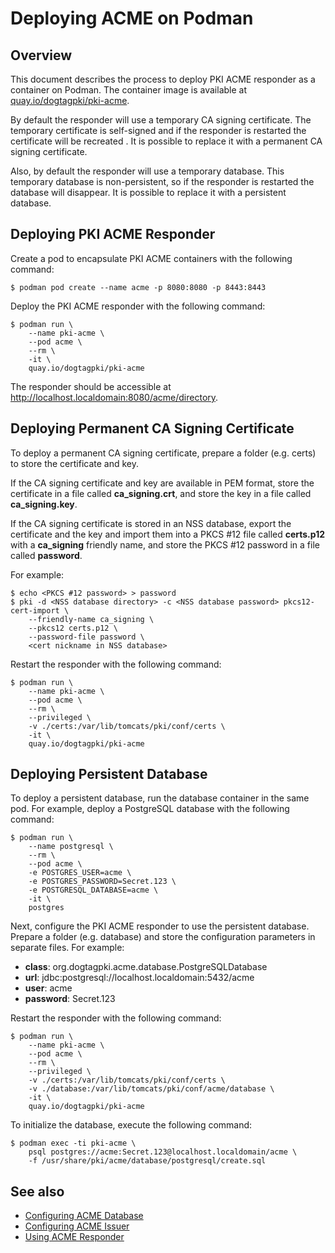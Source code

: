 Deploying ACME on Podman
========================

## Overview

This document describes the process to deploy PKI ACME responder as a container on Podman.
The container image is available at [quay.io/dogtagpki/pki-acme](https://quay.io/repository/dogtagpki/pki-acme).

By default the responder will use a temporary CA signing certificate.
The temporary certificate is self-signed and if the responder is restarted the certificate will be recreated .
It is possible to replace it with a permanent CA signing certificate.

Also, by default the responder will use a temporary database.
This temporary database is non-persistent, so if the responder is restarted the database will disappear.
It is possible to replace it with a persistent database.

## Deploying PKI ACME Responder

Create a pod to encapsulate PKI ACME containers with the following command:

```
$ podman pod create --name acme -p 8080:8080 -p 8443:8443
```

Deploy the PKI ACME responder with the following command:

```
$ podman run \
    --name pki-acme \
    --pod acme \
    --rm \
    -it \
    quay.io/dogtagpki/pki-acme
```

The responder should be accessible at http://localhost.localdomain:8080/acme/directory.

## Deploying Permanent CA Signing Certificate

To deploy a permanent CA signing certificate, prepare a folder (e.g. certs) to store the certificate and key.

If the CA signing certificate and key are available in PEM format,
store the certificate in a file called **ca_signing.crt**,
and store the key in a file called **ca_signing.key**.

If the CA signing certificate is stored in an NSS database,
export the certificate and the key and import them into a PKCS #12 file called **certs.p12**
with a **ca_signing** friendly name,
and store the PKCS #12 password in a file called **password**.

For example:

```
$ echo <PKCS #12 password> > password
$ pki -d <NSS database directory> -c <NSS database password> pkcs12-cert-import \
    --friendly-name ca_signing \
    --pkcs12 certs.p12 \
    --password-file password \
    <cert nickname in NSS database>
```

Restart the responder with the following command:

```
$ podman run \
    --name pki-acme \
    --pod acme \
    --rm \
    --privileged \
    -v ./certs:/var/lib/tomcats/pki/conf/certs \
    -it \
    quay.io/dogtagpki/pki-acme
```

## Deploying Persistent Database

To deploy a persistent database, run the database container in the same pod.
For example, deploy a PostgreSQL database with the following command:

```
$ podman run \
    --name postgresql \
    --rm \
    --pod acme \
    -e POSTGRES_USER=acme \
    -e POSTGRES_PASSWORD=Secret.123 \
    -e POSTGRESQL_DATABASE=acme \
    -it \
    postgres
```

Next, configure the PKI ACME responder to use the persistent database.
Prepare a folder (e.g. database) and store the configuration parameters in separate files.
For example:

- **class**: org.dogtagpki.acme.database.PostgreSQLDatabase
- **url**: jdbc:postgresql://localhost.localdomain:5432/acme
- **user**: acme
- **password**: Secret.123

Restart the responder with the following command:

```
$ podman run \
    --name pki-acme \
    --pod acme \
    --rm \
    --privileged \
    -v ./certs:/var/lib/tomcats/pki/conf/certs \
    -v ./database:/var/lib/tomcats/pki/conf/acme/database \
    -it \
    quay.io/dogtagpki/pki-acme
```

To initialize the database, execute the following command:

```
$ podman exec -ti pki-acme \
    psql postgres://acme:Secret.123@localhost.localdomain/acme \
    -f /usr/share/pki/acme/database/postgresql/create.sql
```

## See also

* [Configuring ACME Database](Configuring_ACME_Database.md)
* [Configuring ACME Issuer](Configuring_ACME_Issuer.md)
* [Using ACME Responder](../../user/acme/Using_ACME_Responder.md)
